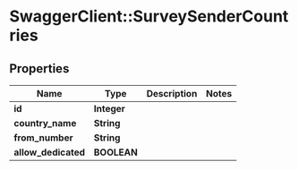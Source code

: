 # SwaggerClient::SurveySenderCountries

## Properties
Name | Type | Description | Notes
------------ | ------------- | ------------- | -------------
**id** | **Integer** |  | 
**country_name** | **String** |  | 
**from_number** | **String** |  | 
**allow_dedicated** | **BOOLEAN** |  | 


